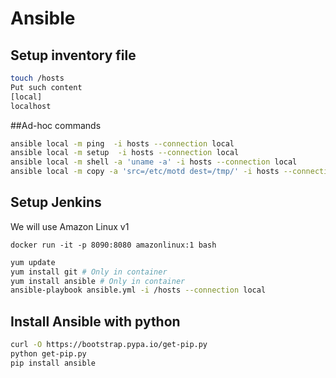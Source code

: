 # Ansible

## Setup inventory file

```bash
touch /hosts
Put such content
[local]
localhost
```

##Ad-hoc commands

```bash
ansible local -m ping  -i hosts --connection local
ansible local -m setup  -i hosts --connection local
ansible local -m shell -a 'uname -a' -i hosts --connection local
ansible local -m copy -a 'src=/etc/motd dest=/tmp/' -i hosts --connection local
```

## Setup Jenkins
We will use Amazon Linux v1

`docker run -it -p 8090:8080 amazonlinux:1 bash`

```bash
yum update
yum install git # Only in container
yum install ansible # Only in container
ansible-playbook ansible.yml -i /hosts --connection local
```
## Install Ansible with python
```bash
curl -O https://bootstrap.pypa.io/get-pip.py
python get-pip.py
pip install ansible
```
